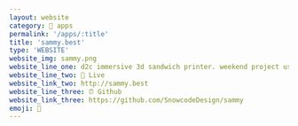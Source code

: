 ```yaml
---
layout: website
category: 🏬 apps
permalink: '/apps/:title'
title: 'sammy.best'
type: 'WEBSITE'
website_img: sammy.png
website_line_one: d2c immersive 3d sandwich printer. weekend project using three.js and some other nifty tools to create an immersive web browser experience. order 3d models today!
website_line_two: 💎 Live
website_link_two: http://sammy.best
website_line_three: ⏰ Github
website_link_three: https://github.com/SnowcodeDesign/sammy
emoji: 🥪 
---
```

